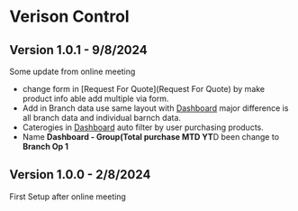 # Verison Control
## Version 1.0.1 - 9/8/2024
Some update from online meeting
- change form in [Request For Quote](Request For Quote) by make product info able add multiple via form.
- Add in Branch data use same layout with [Dashboard](dashboard) major difference is all branch data and individual barnch data.
- Caterogies in [Dashboard](dashboard) auto filter by user purchasing products.
- Name **Dashboard - Group(Total purchase MTD YT**D been change to **Branch Op 1**

## Version 1.0.0 - 2/8/2024
First Setup after online meeting
